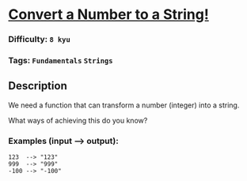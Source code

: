 # [Convert a Number to a String!](https://www.codewars.com/kata/5265326f5fda8eb1160004c8)

### Difficulty: `8 kyu`

### Tags: `Fundamentals` `Strings`

## Description

We need a function that can transform a number (integer) into a string.

What ways of achieving this do you know?

### Examples (input --> output):

```
123  --> "123"
999  --> "999"
-100 --> "-100"
```